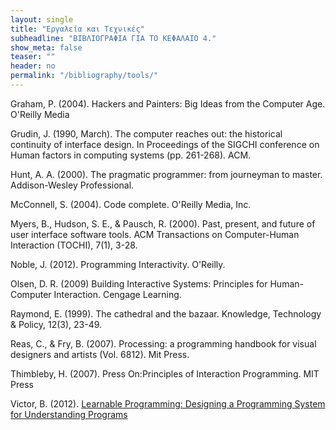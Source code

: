 ```yaml
---
layout: single
title: "Εργαλεία και Τεχνικές"
subheadline: "ΒΙΒΛΙΟΓΡΑΦΙΑ ΓΙΑ ΤΟ ΚΕΦΑΛΑΙΟ 4."
show_meta: false
teaser: ""
header: no
permalink: "/bibliography/tools/"
---
```


Graham, P. (2004). Hackers and Painters: Big Ideas from the Computer Age. O'Reilly Media

Grudin, J. (1990, March). The computer reaches out: the historical continuity of interface design. In Proceedings of the SIGCHI conference on Human factors in computing systems (pp. 261-268). ACM.

Hunt, A. A. (2000). The pragmatic programmer: from journeyman to master. Addison-Wesley Professional.

McConnell, S. (2004). Code complete. O'Reilly Media, Inc.

Myers, B., Hudson, S. E., & Pausch, R. (2000). Past, present, and future of user interface software tools. ACM Transactions on Computer-Human Interaction (TOCHI), 7(1), 3-28.

Noble, J. (2012). Programming Interactivity. O'Reilly.

Olsen, D. R. (2009) Building Interactive Systems: Principles for Human-Computer Interaction. Cengage Learning.

Raymond, E. (1999). The cathedral and the bazaar. Knowledge, Technology & Policy, 12(3), 23-49.

Reas, C., & Fry, B. (2007). Processing: a programming handbook for visual designers and artists (Vol. 6812). Mit Press.

Thimbleby, H. (2007). Press On:Principles of Interaction Programming. MIT Press

Victor, Β. (2012). [Learnable Programming: Designing a Programming System for Understanding Programs](https://worrydream.com/LearnableProgramming/)
